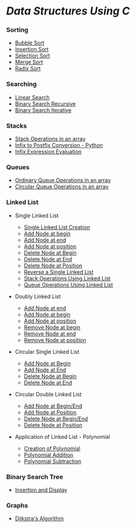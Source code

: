# *Data Structures Using C*
### Sorting
* [Bubble Sort](https://github.com/darsigangothri06/Data-Structures-Using-C/blob/main/BubbleSort.c)
* [Insertion Sort](https://github.com/darsigangothri06/Data-Structures-Using-C/blob/main/Insertion%20Sort.c)
* [Selection Sort](https://github.com/darsigangothri06/Data-Structures-Using-C/blob/main/Selection%20Sort.c)
* [Merge Sort](https://github.com/darsigangothri06/Data-Structures-Using-C/blob/main/Merge%20Sort.c)
* [Radix Sort](https://github.com/darsigangothri06/Data-Structures-Using-C/blob/main/RadixSort.c)

### Searching
* [Linear Search](https://github.com/darsigangothri06/Data-Structures-Using-C/blob/main/LinearSearch.c)
* [Binary Search Recursive](https://github.com/darsigangothri06/Data-Structures-Using-C/blob/main/BinarySearchRec.c "Recursive")
* [Binary Search Iterative](https://github.com/darsigangothri06/Data-Structures-Using-C/blob/main/BinarySearch.c "Iterative")

### Stacks
* [Stack Operations in an array](https://github.com/darsigangothri06/Data-Structures-Using-C/blob/main/StackOperations.c)
* [Infix to Postfix Conversion - Python](https://github.com/darsigangothri06/Data-Structures-Using-C/blob/main/InfixToPostfix.py)
* [Infix Expression Evaluation](https://github.com/darsigangothri06/Data-Structures-Using-C/blob/main/InfixEvaluation.py)

### Queues 
* [Ordinary Queue Operations in an array](https://github.com/darsigangothri06/Data-Structures-Using-C/blob/main/QueueOperations.c)
* [Circular Queue Operations in an array](https://github.com/darsigangothri06/Data-Structures-Using-C/blob/main/CircularQueue.c)

### Linked List

* Single Linked List

  * [Single Linked List Creation](https://github.com/darsigangothri06/Data-Structures-Using-C/blob/main/SingleLinkedList.c "With N nodes")
  * [Add Node at begin](https://github.com/darsigangothri06/Data-Structures-Using-C/blob/main/SLLAdd_at_begin.c)
  * [Add Node at end](https://github.com/darsigangothri06/Data-Structures-Using-C/blob/main/SLLAdd_at_end.c)
  * [Add Node at position](https://github.com/darsigangothri06/Data-Structures-Using-C/blob/main/SLL_Add_at_position.c)
  * [Delete Node at Begin](https://github.com/darsigangothri06/Data-Structures-Using-C/blob/main/SLL_Del_node_at_begin.c)
  * [Delete Node at End](https://github.com/darsigangothri06/Data-Structures-Using-C/blob/main/SLL_Del_node_at_end.c)
  * [Delete Node at Position](https://github.com/darsigangothri06/Data-Structures-Using-C/blob/main/SLL_Del_Node_at_Pos.c)
  * [Reverse a Single Linked List](https://github.com/darsigangothri06/Data-Structures-Using-C/blob/main/SLL_Reverse.c) 
  * [Stack Operations Using Linked List](https://github.com/darsigangothri06/Data-Structures-Using-C/blob/main/SLL_StackOperations.c)
  * [Queue Operations Using Linked List](https://github.com/darsigangothri06/Data-Structures-Using-C/blob/main/SLL_QueueOperations.c)

* Doubly Linked List
  * [Add Node at end](https://github.com/darsigangothri06/Data-Structures-Using-C/blob/main/DLL_AddAtEnd.c)
  * [Add Node at begin](https://github.com/darsigangothri06/Data-Structures-Using-C/blob/main/DLL_AddNodeAtBegin.c)
  * [Add Node at position](https://github.com/darsigangothri06/Data-Structures-Using-C/blob/main/DLL_AddNodeAtPOS.c)
  * [Remove Node at begin](https://github.com/darsigangothri06/Data-Structures-Using-C/blob/main/DLL_RemoveNodeAtBegin.c)
  * [Remove Node at end](https://github.com/darsigangothri06/Data-Structures-Using-C/blob/main/DLL_RemoveNodeAtEnd.c)
  * [Remove Node at position](https://github.com/darsigangothri06/Data-Structures-Using-C/blob/main/DLL_RemoveNodeAtPos.c)

* Circular Single Linked List
  * [Add Node at Begin](https://github.com/darsigangothri06/Data-Structures-Using-C/blob/main/CLL_AddAtBegin.c)
  * [Add Node at End](https://github.com/darsigangothri06/Data-Structures-Using-C/blob/main/CLL_AddAtEnd.c)
  * [Delete Node at Begin](https://github.com/darsigangothri06/Data-Structures-Using-C/blob/main/CLL_DelAtBegin.c)
  * [Delete Node at End](https://github.com/darsigangothri06/Data-Structures-Using-C/blob/main/CLL_DeleteAtEnd.c)

* Circular Double Linked List
  * [Add Node at Begin/End](https://github.com/darsigangothri06/Data-Structures-Using-C/blob/main/CDLL_AddAtEnd.c)
  * [Add Node at Position](https://github.com/darsigangothri06/Data-Structures-Using-C/blob/main/CDLL_AddAtPos.c)
  * [Delete Node at Begin/End](https://github.com/darsigangothri06/Data-Structures-Using-C/blob/main/CDLL_DelAtEnd.c)
  * [Delete Node at Position](https://github.com/darsigangothri06/Data-Structures-Using-C/blob/main/CDLL_DelAtPos.c)

* Application of Linked List - Polynomial
  * [Creation of Polynomial](https://github.com/darsigangothri06/Data-Structures-Using-C/blob/main/PolynomialCreation.c)
  * [Polynomial Addition](https://github.com/darsigangothri06/Data-Structures-Using-C/blob/main/PolynomialAddition.c)
  * [Polynomial Subtraction](https://github.com/darsigangothri06/Data-Structures-Using-C/blob/main/PolynomialSubtraction.c)

### Binary Search Tree
  * [Insertion and Display](https://github.com/darsigangothri06/Data-Structures-Using-C/blob/main/BST_Insertion_Traversing.c)

### Graphs
  * [Dijkstra's Algorithm](https://github.com/darsigangothri06/Data-Structures-And-Algorithms/blob/main/DijkstraAlgo.py)